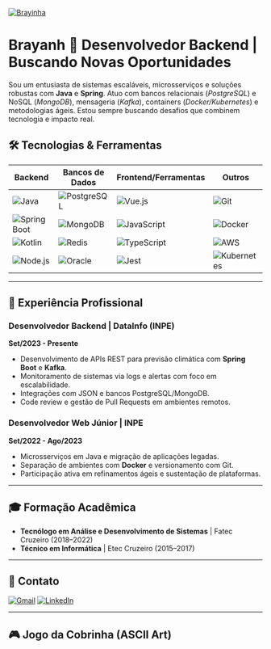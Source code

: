 [![Brayinha](https://avatars.githubusercontent.com/u/12345678?s=400&u=abc123def456)](https://github.com/Brayinha)

# Brayanh 🐍 Desenvolvedor Backend | Buscando Novas Oportunidades

Sou um entusiasta de sistemas escaláveis, microsserviços e soluções robustas com **Java** e **Spring**. Atuo com bancos relacionais (*PostgreSQL*) e NoSQL (*MongoDB*), mensageria (*Kafka*), containers (*Docker/Kubernetes*) e metodologias ágeis. Estou sempre buscando desafios que combinem tecnologia e impacto real.

## 🛠️ Tecnologias & Ferramentas

| Backend          | Bancos de Dados   | Frontend/Ferramentas | Outros              |
|------------------|-------------------|-----------------------|---------------------|
| ![Java](https://img.shields.io/badge/Java-ED8B00?style=for-the-badge&logo=java&logoColor=white) | ![PostgreSQL](https://img.shields.io/badge/PostgreSQL-316192?style=for-the-badge&logo=postgresql&logoColor=white) | ![Vue.js](https://img.shields.io/badge/Vue.js-35495E?style=for-the-badge&logo=vuedotjs&logoColor=white) | ![Git](https://img.shields.io/badge/Git-F05032?style=for-the-badge&logo=git&logoColor=white) |
| ![Spring Boot](https://img.shields.io/badge/Spring%20Boot-6DB33F?style=for-the-badge&logo=springboot&logoColor=white) | ![MongoDB](https://img.shields.io/badge/MongoDB-4EA94B?style=for-the-badge&logo=mongodb&logoColor=white) | ![JavaScript](https://img.shields.io/badge/JavaScript-F7DF1E?style=for-the-badge&logo=javascript&logoColor=black) | ![Docker](https://img.shields.io/badge/Docker-2CA5E0?style=for-the-badge&logo=docker&logoColor=white) |
| ![Kotlin](https://img.shields.io/badge/Kotlin-7F52FF?style=for-the-badge&logo=kotlin&logoColor=white) | ![Redis](https://img.shields.io/badge/Redis-DC382D?style=for-the-badge&logo=redis&logoColor=white) | ![TypeScript](https://img.shields.io/badge/TypeScript-007ACC?style=for-the-badge&logo=typescript&logoColor=white) | ![AWS](https://img.shields.io/badge/AWS-232F3E?style=for-the-badge&logo=amazonaws&logoColor=white) |
| ![Node.js](https://img.shields.io/badge/Node.js-339933?style=for-the-badge&logo=nodedotjs&logoColor=white) | ![Oracle](https://img.shields.io/badge/Oracle-F80000?style=for-the-badge&logo=oracle&logoColor=white) | ![Jest](https://img.shields.io/badge/Jest-C21325?style=for-the-badge&logo=jest&logoColor=white) | ![Kubernetes](https://img.shields.io/badge/Kubernetes-326CE5?style=for-the-badge&logo=kubernetes&logoColor=white) |

---

## 🚀 Experiência Profissional

### **Desenvolvedor Backend** | DataInfo (INPE)  
**Set/2023 - Presente**  
- Desenvolvimento de APIs REST para previsão climática com **Spring Boot** e **Kafka**.
- Monitoramento de sistemas via logs e alertas com foco em escalabilidade.
- Integrações com JSON e bancos PostgreSQL/MongoDB.
- Code review e gestão de Pull Requests em ambientes remotos.

### **Desenvolvedor Web Júnior** | INPE  
**Set/2022 - Ago/2023**  
- Microsserviços em Java e migração de aplicações legadas.
- Separação de ambientes com **Docker** e versionamento com Git.
- Participação ativa em refinamentos ágeis e sustentação de plataformas.

---

## 🎓 Formação Acadêmica

- **Tecnólogo em Análise e Desenvolvimento de Sistemas** | Fatec Cruzeiro (2018–2022)
- **Técnico em Informática** | Etec Cruzeiro (2015–2017)

---

## 📧 Contato

[![Gmail](https://img.shields.io/badge/Gmail-D14836?style=for-the-badge&logo=gmail&logoColor=white)](mailto:marcelobrayan.ls@gmail.com) 
[![LinkedIn](https://img.shields.io/badge/LinkedIn-0077B5?style=for-the-badge&logo=linkedin&logoColor=white)](https://www.linkedin.com/in/brayan-marcelo) 

---

## 🎮 Jogo da Cobrinha (ASCII Art)
